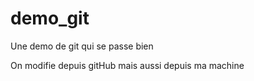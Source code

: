 # demo_git
Une demo de git qui se passe bien

On modifie depuis gitHub
mais aussi depuis ma machine
